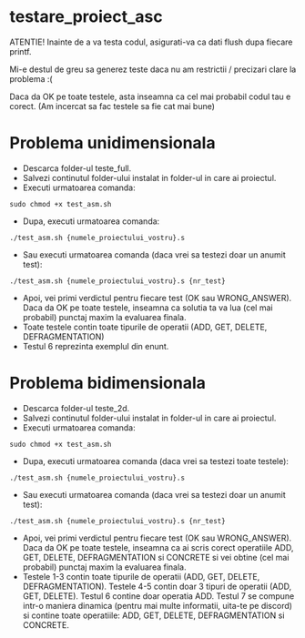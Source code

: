 # testare_proiect_asc

ATENTIE! Inainte de a va testa codul, asigurati-va ca dati flush dupa fiecare printf.

Mi-e destul de greu sa generez teste daca nu am restrictii / precizari clare la problema :(

Daca da OK pe toate testele, asta inseamna ca cel mai probabil codul tau e corect. (Am incercat sa fac testele sa fie cat mai bune)

# Problema unidimensionala

- Descarca folder-ul teste_full.
- Salvezi continutul folder-ului instalat in folder-ul in care ai proiectul.
- Executi urmatoarea comanda:
```
sudo chmod +x test_asm.sh
```
- Dupa, executi urmatoarea comanda:
```
./test_asm.sh {numele_proiectului_vostru}.s
```
- Sau executi urmatoarea comanda (daca vrei sa testezi doar un anumit test):
```
./test_asm.sh {numele_proiectului_vostru}.s {nr_test}
```
- Apoi, vei primi verdictul pentru fiecare test (OK sau WRONG_ANSWER). Daca da OK pe toate testele, inseamna ca solutia ta va lua (cel mai probabil) punctaj maxim la evaluarea finala.
- Toate testele contin toate tipurile de operatii (ADD, GET, DELETE, DEFRAGMENTATION)
- Testul 6 reprezinta exemplul din enunt.

# Problema bidimensionala

- Descarca folder-ul teste_2d.
- Salvezi continutul folder-ului instalat in folder-ul in care ai proiectul.
- Executi urmatoarea comanda:
```
sudo chmod +x test_asm.sh
```
- Dupa, executi urmatoarea comanda (daca vrei sa testezi toate testele):
```
./test_asm.sh {numele_proiectului_vostru}.s
```
- Sau executi urmatoarea comanda (daca vrei sa testezi doar un anumit test):
```
./test_asm.sh {numele_proiectului_vostru}.s {nr_test}
```
- Apoi, vei primi verdictul pentru fiecare test (OK sau WRONG_ANSWER). Daca da OK pe toate testele, inseamna ca ai scris corect operatiile ADD, GET, DELETE, DEFRAGMENTATION si CONCRETE si vei obtine (cel mai probabil) punctaj maxim la evaluarea finala.
- Testele 1-3 contin toate tipurile de operatii (ADD, GET, DELETE, DEFRAGMENTATION). Testele 4-5 contin doar 3 tipuri de operatii (ADD, GET, DELETE). Testul 6 contine doar operatia ADD. Testul 7 se compune intr-o maniera dinamica (pentru mai multe informatii, uita-te pe discord) si contine toate operatiile: ADD, GET, DELETE, DEFRAGMENTATION si CONCRETE.
